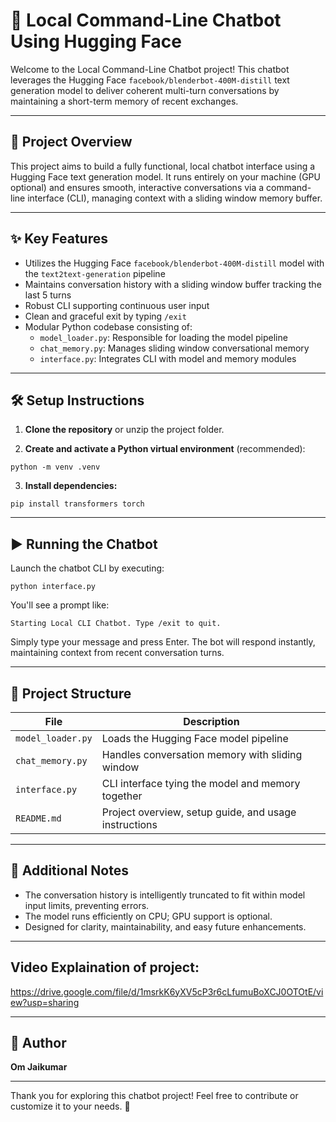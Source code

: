 # 🤖 Local Command-Line Chatbot Using Hugging Face

Welcome to the Local Command-Line Chatbot project! This chatbot leverages the Hugging Face `facebook/blenderbot-400M-distill` text generation model to deliver coherent multi-turn conversations by maintaining a short-term memory of recent exchanges.

---

## 🚀 Project Overview

This project aims to build a fully functional, local chatbot interface using a Hugging Face text generation model. It runs entirely on your machine (GPU optional) and ensures smooth, interactive conversations via a command-line interface (CLI), managing context with a sliding window memory buffer.

---

## ✨ Key Features

- Utilizes the Hugging Face `facebook/blenderbot-400M-distill` model with the `text2text-generation` pipeline  
- Maintains conversation history with a sliding window buffer tracking the last 5 turns  
- Robust CLI supporting continuous user input  
- Clean and graceful exit by typing `/exit`  
- Modular Python codebase consisting of:  
  - `model_loader.py`: Responsible for loading the model pipeline  
  - `chat_memory.py`: Manages sliding window conversational memory  
  - `interface.py`: Integrates CLI with model and memory modules  

---

## 🛠️ Setup Instructions

1. **Clone the repository** or unzip the project folder.

2. **Create and activate a Python virtual environment** (recommended):

```
python -m venv .venv
```


3. **Install dependencies:**

```
pip install transformers torch
```


---

## ▶️ Running the Chatbot

Launch the chatbot CLI by executing:

```
python interface.py
```

You'll see a prompt like:

```
Starting Local CLI Chatbot. Type /exit to quit.
```

Simply type your message and press Enter. The bot will respond instantly, maintaining context from recent conversation turns.

---

## 📁 Project Structure

| File              | Description                                    |
|-------------------|------------------------------------------------|
| `model_loader.py` | Loads the Hugging Face model pipeline           |
| `chat_memory.py`  | Handles conversation memory with sliding window |
| `interface.py`    | CLI interface tying the model and memory together |
| `README.md`       | Project overview, setup guide, and usage instructions |

---

## 📝 Additional Notes

- The conversation history is intelligently truncated to fit within model input limits, preventing errors.  
- The model runs efficiently on CPU; GPU support is optional.  
- Designed for clarity, maintainability, and easy future enhancements.

---
## Video Explaination of project:

https://drive.google.com/file/d/1msrkK6yXV5cP3r6cLfumuBoXCJ0OTOtE/view?usp=sharing

---

## 🙋 Author

**Om Jaikumar**

---

Thank you for exploring this chatbot project! Feel free to contribute or customize it to your needs. 🚀


